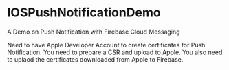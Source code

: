 # IOSPushNotificationDemo
A Demo on Push Notification with Firebase Cloud Messaging


Need to have Apple Developer Account to create certificates for Push Notification. You need to prepare a CSR and upload to Apple. 
You also need to uplaod the certificates downloaded from Apple to Firebase.
